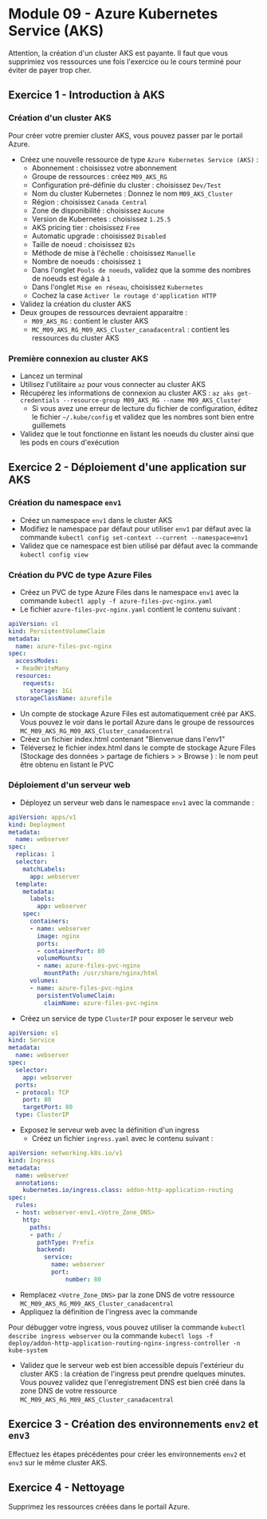 # Module 09 - Azure Kubernetes Service (AKS)

Attention, la création d'un cluster AKS est payante. Il faut que vous supprimiez vos ressources une fois l'exercice ou le cours terminé pour éviter de payer trop cher.

## Exercice 1 - Introduction à AKS

### Création d'un cluster AKS

Pour créer votre premier cluster AKS, vous pouvez passer par le portail Azure.

- Créez une nouvelle ressource de type `Azure Kubernetes Service (AKS)` :
  - Abonnement : choisissez votre abonnement
  - Groupe de ressources : créez `M09_AKS_RG`
  - Configuration pré-définie du cluster : choisissez `Dev/Test`
  - Nom du cluster Kubernetes : Donnez le nom `M09_AKS_Cluster`
  - Région : choisissez `Canada Central`
  - Zone de disponibilité : choisissez `Aucune`
  - Version de Kubernetes : choisissez `1.25.5`
  - AKS pricing tier : choisissez `Free`
  - Automatic upgrade : choisissez `Disabled`
  - Taille de noeud : choisissez `B2s`
  - Méthode de mise à l'échelle : choisissez `Manuelle`
  - Nombre de noeuds : choisissez `1`
  - Dans l'onglet `Pools de noeuds`, validez que la somme des nombres de noeuds est égale à `1`
  - Dans l'onglet `Mise en réseau`, choisissez `Kubernetes`
  - Cochez la case `Activer le routage d'application HTTP`
- Validez la création du cluster AKS
- Deux groupes de ressources devraient apparaitre :
  - `M09_AKS_RG` : contient le cluster AKS
  - `MC_M09_AKS_RG_M09_AKS_Cluster_canadacentral` : contient les ressources du cluster AKS

### Première connexion au cluster AKS

- Lancez un terminal
- Utilisez l'utilitaire `az` pour vous connecter au cluster AKS
- Récupérez les informations de connexion au cluster AKS : `az aks get-credentials --resource-group M09_AKS_RG --name M09_AKS_Cluster`
  - Si vous avez une erreur de lecture du fichier de configuration, éditez le fichier `~/.kube/config` et validez que les nombres sont bien entre guillemets
- Validez que le tout fonctionne en listant les noeuds du cluster ainsi que les pods en cours d'exécution

## Exercice 2 - Déploiement d'une application sur AKS

### Création du namespace `env1`

- Créez un namespace `env1` dans le cluster AKS
- Modifiez le namespace par défaut pour utiliser `env1` par défaut avec la commande `kubectl config set-context --current --namespace=env1`
- Validez que ce namespace est bien utilisé par défaut avec la commande `kubectl config view`

### Création du PVC de type Azure Files

- Créez un PVC de type Azure Files dans le namespace `env1` avec la commande `kubectl apply -f azure-files-pvc-nginx.yaml`
- Le fichier `azure-files-pvc-nginx.yaml` contient le contenu suivant :

```yaml
apiVersion: v1
kind: PersistentVolumeClaim
metadata:
  name: azure-files-pvc-nginx
spec:
  accessModes:
  - ReadWriteMany
  resources:
    requests:
      storage: 1Gi
  storageClassName: azurefile
```

- Un compte de stockage Azure Files est automatiquement créé par AKS. Vous pouvez le voir dans le portail Azure dans le groupe de ressources `MC_M09_AKS_RG_M09_AKS_Cluster_canadacentral`
- Créez un fichier index.html contenant "Bienvenue dans l'env1"
- Téléversez le fichier index.html dans le compte de stockage Azure Files (Stockage des données > partage de fichiers > <votre pvc> > Browse ) : le nom peut être obtenu en listant le PVC

### Déploiement d'un serveur web

- Déployez un serveur web dans le namespace `env1` avec la commande :

```YAML
apiVersion: apps/v1
kind: Deployment
metadata:
  name: webserver
spec:
  replicas: 1
  selector:
    matchLabels:
      app: webserver
  template:
    metadata:
      labels:
        app: webserver
    spec:
      containers:
      - name: webserver
        image: nginx
        ports:
        - containerPort: 80
        volumeMounts:
        - name: azure-files-pvc-nginx
          mountPath: /usr/share/nginx/html
      volumes:
      - name: azure-files-pvc-nginx
        persistentVolumeClaim:
          claimName: azure-files-pvc-nginx
```

- Créez un service de type `ClusterIP` pour exposer le serveur web

```yaml
apiVersion: v1
kind: Service
metadata:
  name: webserver
spec:
  selector:
    app: webserver
  ports:
  - protocol: TCP
    port: 80
    targetPort: 80
  type: ClusterIP
```

- Exposez le serveur web avec la définition d'un ingress
  - Créez un fichier `ingress.yaml` avec le contenu suivant :

```yaml
apiVersion: networking.k8s.io/v1
kind: Ingress
metadata:
  name: webserver
  annotations:
    kubernetes.io/ingress.class: addon-http-application-routing
spec:
  rules:
  - host: webserver-env1.<Votre_Zone_DNS>
    http:
      paths:
      - path: /
        pathType: Prefix
        backend:
          service:
            name: webserver
            port:
                number: 80
```

- Remplacez `<Votre_Zone_DNS>` par la zone DNS de votre ressource `MC_M09_AKS_RG_M09_AKS_Cluster_canadacentral`
- Appliquez la définition de l'ingress avec la commande

Pour débugger votre ingress, vous pouvez utiliser la commande `kubectl describe ingress webserver` ou la commande `kubectl logs -f deploy/addon-http-application-routing-nginx-ingress-controller -n kube-system`

- Validez que le serveur web est bien accessible depuis l'extérieur du cluster AKS : la création de l'ingress peut prendre quelques minutes. Vous pouvez validez que l'enregistrement DNS est bien créé dans la zone DNS de votre ressource `MC_M09_AKS_RG_M09_AKS_Cluster_canadacentral`

## Exercice 3 - Création des environnements `env2` et `env3`

Effectuez les étapes précédentes pour créer les environnements `env2` et `env3` sur le même cluster AKS.

## Exercice 4 - Nettoyage

Supprimez les ressources créées dans le portail Azure.
